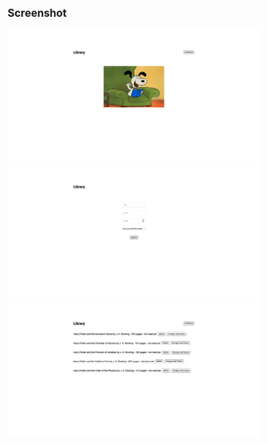 ## Screenshot

<img src = "images/screenshot1.png">

<img src = "images/screenshot2.png">

<img src = "images/screenshot3.png">